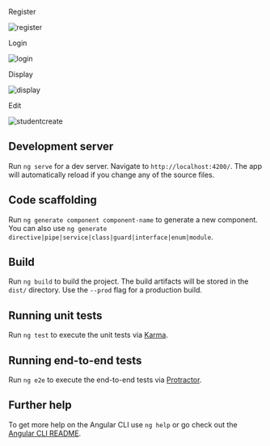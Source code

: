 Register


![register](https://user-images.githubusercontent.com/6822635/50509147-d671a180-0aaa-11e9-9f00-1fc18f3f6e9d.png)

Login 

![login](https://user-images.githubusercontent.com/6822635/50509283-4c760880-0aab-11e9-83d2-660127267fa5.png)

Display


![display](https://user-images.githubusercontent.com/6822635/50509569-6e23bf80-0aac-11e9-96b5-f24dd1bc74c8.png)


Edit

![studentcreate](https://user-images.githubusercontent.com/6822635/50509609-96132300-0aac-11e9-990f-f1bec66fce3d.png)


## Development server

Run `ng serve` for a dev server. Navigate to `http://localhost:4200/`. The app will automatically reload if you change any of the source files.

## Code scaffolding

Run `ng generate component component-name` to generate a new component. You can also use `ng generate directive|pipe|service|class|guard|interface|enum|module`.

## Build

Run `ng build` to build the project. The build artifacts will be stored in the `dist/` directory. Use the `--prod` flag for a production build.

## Running unit tests

Run `ng test` to execute the unit tests via [Karma](https://karma-runner.github.io).

## Running end-to-end tests

Run `ng e2e` to execute the end-to-end tests via [Protractor](http://www.protractortest.org/).

## Further help

To get more help on the Angular CLI use `ng help` or go check out the [Angular CLI README](https://github.com/angular/angular-cli/blob/master/README.md).
